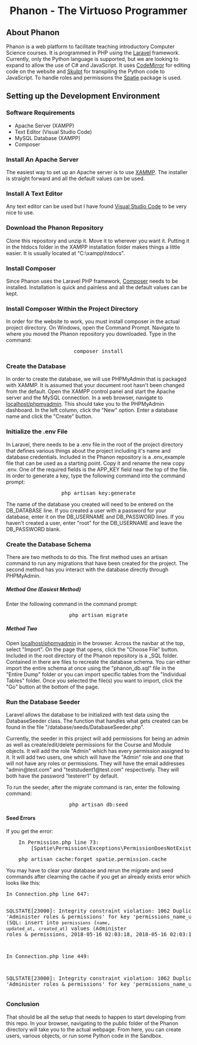 # <p align="center">Phanon - The Virtuoso Programmer</p>

## About Phanon

<p>Phanon is a web platform to facilitate teaching introductory Computer Science courses. It is programmed in PHP using the <a  href="https://laravel.com/">Laravel</a> framework. Currently, only the Python language is supported, but we are looking to expand to allow the use of C# and JavaScript. It uses <a  href="https://codemirror.net/">CodeMirror</a> for editing code on the website and <a  href="http://www.skulpt.org/">Skulpt</a> for transpiling the Python code to JavaScript. To handle roles and permissions the <a href="https://github.com/spatie/laravel-permission">Spatie</a> package is used.</p>

## Setting up the Development Environment

### Software Requirements

<ul>
	<li>Apache Server (XAMPP)</li>
	<li>Text Editor (Visual Studio Code)</li>
	<li>MySQL Database (XAMPP)</li>
	<li>Composer</li>
</ul>

### Install An Apache Server

<p>The easiest way to set up an Apache server is to use <a  href="https://www.apachefriends.org/index.html">XAMMP</a>. The installer is straight forward and all the default values can be used.</p>

### Install A Text Editor

<p>Any text editor can be used but I have found <a  href="https://code.visualstudio.com/">Visual Studio Code</a> to be very nice to use.</p>

### Download the Phanon Repository

<p>Clone this repository and unzip it. Move it to wherever you want it. Putting it in the htdocs folder in the XAMPP installation folder makes things a little easier. It is usually located at "C:\xampp\htdocs".</p>

### Install Composer

<p>Since Phanon uses the Laravel PHP framework, <a  href="https://getcomposer.org/">Composer</a> needs to be installed. Installation is quick and painless and all the default values can be kept.</p>

### Install Composer Within the Project Directory

<p>In order for the website to work, you must install composer in the actual project directory. 
On Windows, open the Command Prompt. Navigate to where you moved the Phanon repository you downloaded. 
Type in the command: <pre  align="center">composer install</pre></p>

### Create the Database

<p>In order to create the database, we will use PHPMyAdmin that is packaged with XAMMP. It is assumed that your document root hasn't been changed from the default. Open the XAMPP control panel and start the Apache server and the MySQL connection. In a web browser, navigate to <a  href="https://localhost/phpmyadmin">localhost/phpmyadmin</a>. This should take you to the PHPMyAdmin dashboard. In the left column, click the "New" option. Enter a database name and click the "Create" button.</p>

### Initialize the .env File

<p>In Laravel, there needs to be a .env file in the root of the project directory that defines various things about the project including it's name and database credentials. Included in the Phanon repository is a .env_example file that can be used as a starting point. Copy it and rename the new copy .env. One of the required fields is the APP_KEY field near the top of the file. In order to generate a key, type the following command into the command prompt: <pre  align="center">php artisan key:generate</pre>The name of the database you created will need to be entered on the DB_DATABASE line. If you created a user with a password for your database, enter it on the DB_USERNAME and DB_PASSWORD lines. If you haven't created a user, enter "root" for the DB_USERNAME and leave the DB_PASSWORD blank.</p>

### Create the Database Schema

<p>There are two methods to do this. The first method uses an artisan command to run any migrations that have been created for the project. The second method has you interact with the database directly through PHPMyAdmin.</p>

##### Method One (Easiest Method)

<p>Enter the following command in the command prompt:<pre  align="center">php artisan migrate</pre></p>

##### Method Two

<p>Open <a  href="https://localhost/phpmyadmin">localhost/phpmyadmin</a> in the browser. Across the navbar at the top, select "Import". On the page that opens, click the "Choose File" button. Included in the root directory of the Phanon repository is a _SQL folder. Contained in there are files to recreate the database schema. You can either import the entire schema at once using the "phanon_db.sql" file in the "Entire Dump" folder or you can import specific tables from the "Individual Tables" folder. Once you selected the file(s) you want to import, click the "Go" button at the bottom of the page.</p>

### Run the Database Seeder

<p>Laravel allows the database to be initialized with test data using the DatabaseSeeder class. The function that handles what gets created can be found in the file "/database/seeds/DatabaseSeeder.php".</p>
<p>Currently, the seeder in this project will add permissions for being an admin as well as create/edit/delete permissions for the Course and Module objects. It will add the role "Admin" which has every permission assigned to it. It will add two users, one which will have the "Admin" role and one that will not have any roles or permissions. They will have the email addresses "admin@test.com" and "teststudent1@test.com" respectively. They will both have the password "testerer1" by default.</p>
<p>To run the seeder, after the migrate command is ran,  enter the following command: <pre align="center">php artisan db:seed</pre></p>

#### Seed Errors

<p>If you get the error:
<pre>
    In Permission.php line 73:
        [Spatie\Permission\Exceptions\PermissionDoesNotExist]
</pre>

<pre>
    php artisan cache:forget spatie.permission.cache
</pre>
<p>You may have to clear your database and rerun the migrate and seed commands after clearning the cache if you get an already exists error which looks like this:
<pre>
In Connection.php line 647:

  SQLSTATE[23000]: Integrity constraint violation: 1062 Duplicate entry 'Administer
  roles & permissions' for key 'permissions_name_unique' (SQL: insert
  into `permissions` (`name`, `updated_at`, `created_at`) values (Administer
  roles & permissions, 2018-05-16 02:03:18, 2018-05-16 02:03:18))


In Connection.php line 449:

  SQLSTATE[23000]: Integrity constraint violation: 1062 Duplicate entry 
    'Administer roles & permissions' for key 'permissions_name_unique'
</pre>
</p>

### Conclusion

<p>That should be all the setup that needs to happen to start developing from this repo. In your browser, navigating to the public folder of the Phanon directory will take you to the actual webpage. From here, you can create users, various objects, or run some Python code in the Sandbox.</p>